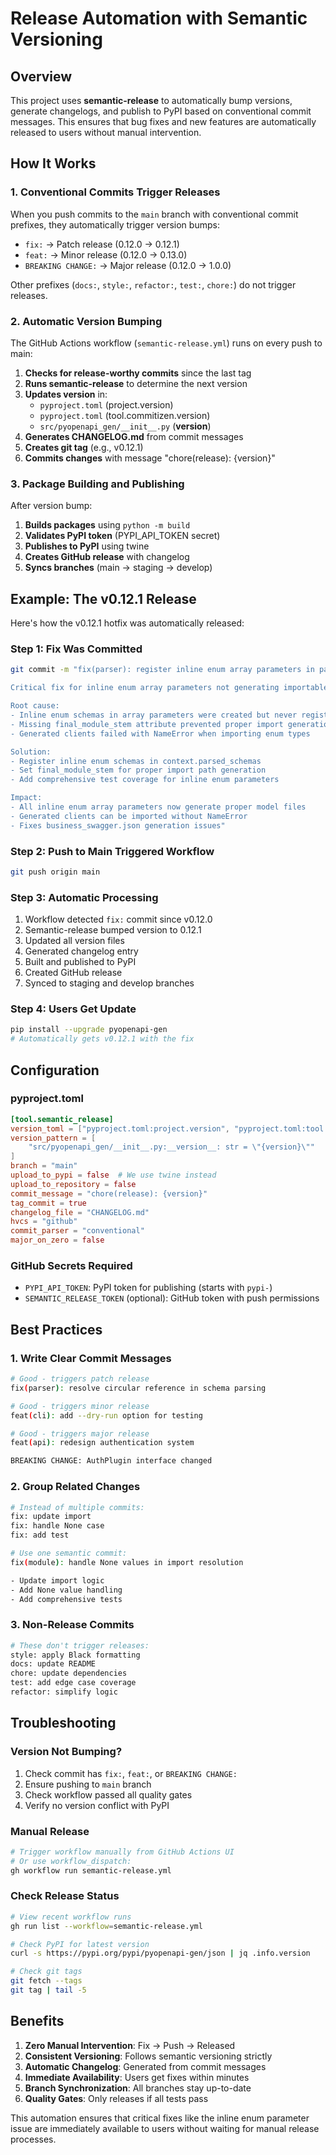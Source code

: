 # Release Automation with Semantic Versioning

## Overview

This project uses **semantic-release** to automatically bump versions, generate changelogs, and publish to PyPI based on conventional commit messages. This ensures that bug fixes and new features are automatically released to users without manual intervention.

## How It Works

### 1. Conventional Commits Trigger Releases

When you push commits to the `main` branch with conventional commit prefixes, they automatically trigger version bumps:

- `fix:` → Patch release (0.12.0 → 0.12.1)
- `feat:` → Minor release (0.12.0 → 0.13.0)
- `BREAKING CHANGE:` → Major release (0.12.0 → 1.0.0)

Other prefixes (`docs:`, `style:`, `refactor:`, `test:`, `chore:`) do not trigger releases.

### 2. Automatic Version Bumping

The GitHub Actions workflow (`semantic-release.yml`) runs on every push to main:

1. **Checks for release-worthy commits** since the last tag
2. **Runs semantic-release** to determine the next version
3. **Updates version** in:
   - `pyproject.toml` (project.version)
   - `pyproject.toml` (tool.commitizen.version)
   - `src/pyopenapi_gen/__init__.py` (__version__)
4. **Generates CHANGELOG.md** from commit messages
5. **Creates git tag** (e.g., v0.12.1)
6. **Commits changes** with message "chore(release): {version}"

### 3. Package Building and Publishing

After version bump:

1. **Builds packages** using `python -m build`
2. **Validates PyPI token** (PYPI_API_TOKEN secret)
3. **Publishes to PyPI** using twine
4. **Creates GitHub release** with changelog
5. **Syncs branches** (main → staging → develop)

## Example: The v0.12.1 Release

Here's how the v0.12.1 hotfix was automatically released:

### Step 1: Fix Was Committed
```bash
git commit -m "fix(parser): register inline enum array parameters in parsed_schemas

Critical fix for inline enum array parameters not generating importable model files.

Root cause:
- Inline enum schemas in array parameters were created but never registered
- Missing final_module_stem attribute prevented proper import generation  
- Generated clients failed with NameError when importing enum types

Solution:
- Register inline enum schemas in context.parsed_schemas
- Set final_module_stem for proper import path generation
- Add comprehensive test coverage for inline enum parameters

Impact:
- All inline enum array parameters now generate proper model files
- Generated clients can be imported without NameError
- Fixes business_swagger.json generation issues"
```

### Step 2: Push to Main Triggered Workflow
```bash
git push origin main
```

### Step 3: Automatic Processing
1. Workflow detected `fix:` commit since v0.12.0
2. Semantic-release bumped version to 0.12.1
3. Updated all version files
4. Generated changelog entry
5. Built and published to PyPI
6. Created GitHub release
7. Synced to staging and develop branches

### Step 4: Users Get Update
```bash
pip install --upgrade pyopenapi-gen
# Automatically gets v0.12.1 with the fix
```

## Configuration

### pyproject.toml
```toml
[tool.semantic_release]
version_toml = ["pyproject.toml:project.version", "pyproject.toml:tool.commitizen.version"]
version_pattern = [
    "src/pyopenapi_gen/__init__.py:__version__: str = \"{version}\""
]
branch = "main"
upload_to_pypi = false  # We use twine instead
upload_to_repository = false
commit_message = "chore(release): {version}"
tag_commit = true
changelog_file = "CHANGELOG.md"
hvcs = "github"
commit_parser = "conventional"
major_on_zero = false
```

### GitHub Secrets Required
- `PYPI_API_TOKEN`: PyPI token for publishing (starts with `pypi-`)
- `SEMANTIC_RELEASE_TOKEN` (optional): GitHub token with push permissions

## Best Practices

### 1. Write Clear Commit Messages
```bash
# Good - triggers patch release
fix(parser): resolve circular reference in schema parsing

# Good - triggers minor release  
feat(cli): add --dry-run option for testing

# Good - triggers major release
feat(api): redesign authentication system

BREAKING CHANGE: AuthPlugin interface changed
```

### 2. Group Related Changes
```bash
# Instead of multiple commits:
fix: update import
fix: handle None case
fix: add test

# Use one semantic commit:
fix(module): handle None values in import resolution

- Update import logic
- Add None value handling
- Add comprehensive tests
```

### 3. Non-Release Commits
```bash
# These don't trigger releases:
style: apply Black formatting
docs: update README
chore: update dependencies
test: add edge case coverage
refactor: simplify logic
```

## Troubleshooting

### Version Not Bumping?
1. Check commit has `fix:`, `feat:`, or `BREAKING CHANGE:`
2. Ensure pushing to `main` branch
3. Check workflow passed all quality gates
4. Verify no version conflict with PyPI

### Manual Release
```bash
# Trigger workflow manually from GitHub Actions UI
# Or use workflow_dispatch:
gh workflow run semantic-release.yml
```

### Check Release Status
```bash
# View recent workflow runs
gh run list --workflow=semantic-release.yml

# Check PyPI for latest version
curl -s https://pypi.org/pypi/pyopenapi-gen/json | jq .info.version

# Check git tags
git fetch --tags
git tag | tail -5
```

## Benefits

1. **Zero Manual Intervention**: Fix → Push → Released
2. **Consistent Versioning**: Follows semantic versioning strictly
3. **Automatic Changelog**: Generated from commit messages
4. **Immediate Availability**: Users get fixes within minutes
5. **Branch Synchronization**: All branches stay up-to-date
6. **Quality Gates**: Only releases if all tests pass

This automation ensures that critical fixes like the inline enum parameter issue are immediately available to users without waiting for manual release processes.